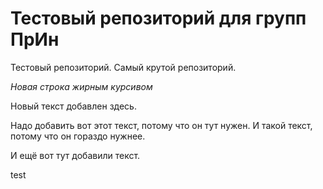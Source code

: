 # Тестовый репозиторий для групп ПрИн
Тестовый репозиторий. Самый крутой репозиторий.

*Новая строка жирным курсивом*

Новый текст добавлен здесь.

Надо добавить вот этот текст, потому что он тут нужен. И такой текст, потому что он гораздо нужнее.


И ещё вот тут добавили текст.

test
